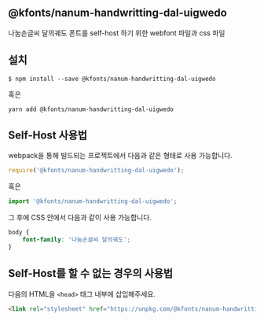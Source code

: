 
@kfonts/nanum-handwritting-dal-uigwedo
---------------------

나눔손글씨 달의궤도 폰트를 self-host 하기 위한 webfont 파일과 css 파일

설치
----

```
$ npm install --save @kfonts/nanum-handwritting-dal-uigwedo
```

혹은

```
yarn add @kfonts/nanum-handwritting-dal-uigwedo
```

Self-Host 사용법
---------------

webpack을 통해 빌드되는 프로젝트에서 다음과 같은 형태로 사용 가능합니다.

```js
require('@kfonts/nanum-handwritting-dal-uigwedo');
```

혹은

```js
import '@kfonts/nanum-handwritting-dal-uigwedo';
```

그 후에 CSS 안에서 다음과 같이 사용 가능합니다.

```css
body {
    font-family: '나눔손글씨 달의궤도';
}
```

Self-Host를 할 수 없는 경우의 사용법
--------------------------------

다음의 HTML을 `<head>` 태그 내부에 삽입해주세요.

```html
<link rel="stylesheet" href="https://unpkg.com/@kfonts/nanum-handwritting-dal-uigwedo/index.css" />
```

